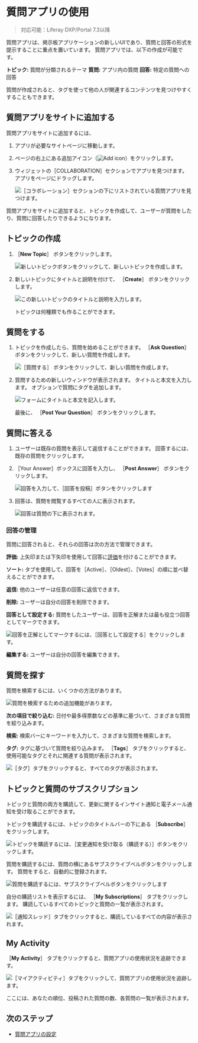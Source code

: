 # 質問アプリの使用

> 対応可能：Liferay DXP/Portal 7.3以降

質問アプリは、掲示板アプリケーションの新しいUIであり、質問と回答の形式を提示することに重点を置いています。 質問アプリでは、以下の作成が可能です。

**トピック:** 質問が分類されるテーマ **質問:** アプリ内の質問 **回答:** 特定の質問への回答

質問が作成されると、タグを使って他の人が関連するコンテンツを見つけやすくすることもできます。

## 質問アプリをサイトに追加する

質問アプリをサイトに追加するには、

1. アプリが必要なサイトページに移動します。

1. ページの右上にある追加アイコン（![Add icon](../../images/icon-add-app.png)）をクリックします。

1. ウィジェットの［COLLABORATION］セクションでアプリを見つけます。 アプリをページにドラッグします。

    ![［コラボレーション］セクションの下にリストされている質問アプリを見つけます。](using-the-questions-app/images/14.png)

質問アプリをサイトに追加すると、トピックを作成して、ユーザーが質問をしたり、質問に回答したりできるようになります。


<!-- What permissions?
Note that only users with the requisite permissions have the ability to create topics.
-->

## トピックの作成

1. ［**New Topic**］ ボタンをクリックします。

   ![新しいトピックボタンをクリックして、新しいトピックを作成します。](using-the-questions-app/images/01.png)

1. 新しいトピックにタイトルと説明を付けて、 ［**Create**］ ボタンをクリックします。

   ![この新しいトピックのタイトルと説明を入力します。](using-the-questions-app/images/02.png)

   トピックは何種類でも作ることができます。

## 質問をする

1. トピックを作成したら、質問を始めることができます。 ［**Ask Question**］ ボタンをクリックして、新しい質問を作成します。

   ![［質問する］ ボタンをクリックして、新しい質問を作成します。](using-the-questions-app/images/03.png)

1. 質問するための新しいウィンドウが表示されます。 タイトルと本文を入力します。 オプションで質問にタグを追加します。

   ![フォームにタイトルと本文を記入します。](using-the-questions-app/images/04.png)

   最後に、 ［**Post Your Question**］ ボタンをクリックします。

## 質問に答える

1. ユーザーは既存の質問を表示して返信することができます。 回答するには、既存の質問をクリックします。

1. ［Your Answer］ボックスに回答を入力し、 ［**Post Answer**］ ボタンをクリックします。

    ![回答を入力して、［回答を投稿］ボタンをクリックします](using-the-questions-app/images/05.png)

1. 回答は、質問を閲覧するすべての人に表示されます。

    ![回答は質問の下に表示されます。](using-the-questions-app/images/06.png)

### 回答の管理

質問に回答されると、それらの回答は次の方法で管理できます。

**評価:** 上矢印または下矢印を使用して回答に[評価](../social-tools/using-the-ratings-system.md)を付けることができます。

**ソート:** タブを使用して、回答を［Active］、［Oldest］、［Votes］の順に並べ替えることができます。

**返信:** 他のユーザーは任意の回答に返信できます。

**削除:** ユーザーは自分の回答を削除できます。

**回答として設定する:** 質問をしたユーザーは、回答を正解または最も役立つ回答としてマークできます。

![回答を正解としてマークするには、［回答として設定する］をクリックします。](using-the-questions-app/images/07.png)

**編集する:** ユーザーは自分の回答を編集できます。

## 質問を探す

質問を検索するには、いくつかの方法があります。

![質問を検索するための追加機能があります。](using-the-questions-app/images/08.png)

**次の項目で絞り込む:** 日付や最多得票数などの基準に基づいて、さまざまな質問を絞り込みます。

**検索:** 検索バーにキーワードを入力して、さまざまな質問を検索します。

**タグ:** タグに基づいて質問を絞り込みます。 ［**Tags**］ タブをクリックすると、使用可能なタグとそれに関連する質問が表示されます。

![［タグ］タブをクリックすると、すべてのタグが表示されます。](using-the-questions-app/images/09.png)

## トピックと質問のサブスクリプション

トピックと質問の両方を購読して、更新に関するインサイト通知と電子メール通知を受け取ることができます。

トピックを購読するには、トピックのタイトルバーの下にある ［**Subscribe**］ をクリックします。

![トピックを購読するには、［変更通知を受け取る（購読する）］ボタンをクリックします。](using-the-questions-app/images/10.png)

質問を購読するには、質問の横にあるサブスクライブベルボタンをクリックします。 質問をすると、自動的に登録されます。

![質問を購読するには、サブスクライブベルボタンをクリックします](using-the-questions-app/images/11.png)

自分の購読リストを表示するには、 ［**My Subscriptions**］ タブをクリックします。 購読しているすべてのトピックと質問の一覧が表示されます。

![［通知スレッド］タブをクリックすると、購読しているすべての内容が表示されます。](using-the-questions-app/images/12.png)

## My Activity

［**My Activity**］ タブをクリックすると、質問アプリの使用状況を追跡できます。

![［マイアクティビティ］タブをクリックして、質問アプリの使用状況を追跡します。](using-the-questions-app/images/13.png)

ここには、あなたの順位、投稿された質問の数、各質問の一覧が表示されます。

## 次のステップ

* [質問アプリの設定](./configuring-the-questions-app.md)
